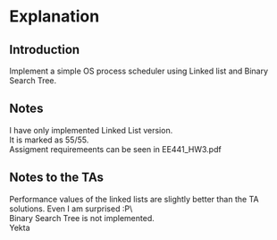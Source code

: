 # Explanation
## Introduction
Implement a simple OS process scheduler using Linked list and Binary Search Tree.
## Notes
I have only implemented Linked List version.\
It is marked as 55/55.\
Assigment requiremeents can be seen in EE441_HW3.pdf
## Notes to the TAs
Performance values of the linked lists are slightly better than the TA solutions. Even I am surprised :P\   
Binary Search Tree is not implemented.\
Yekta

